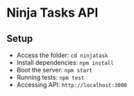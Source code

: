 # Ninja Tasks API

## Setup

* Access the folder: `cd ninjatask`
* Install dependencies: `npm install`
* Boot the server: `npm start`
* Running tests: `npm test`
* Accessing API: `http://localhost:3000`


